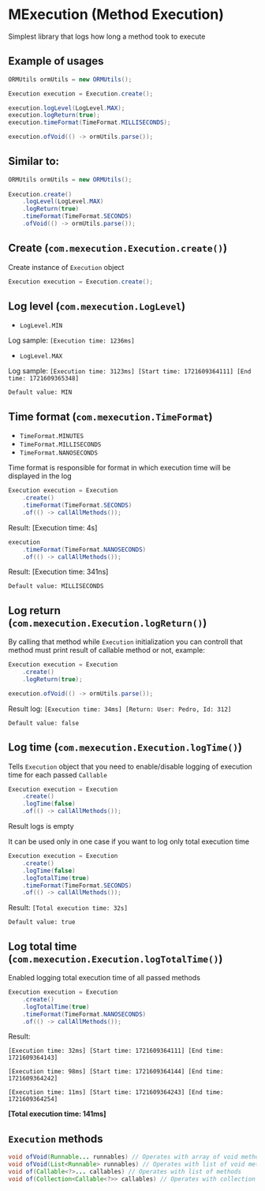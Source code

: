
# MExecution (Method Execution)

Simplest library that logs how long a method took to execute

## Example of usages
```java
ORMUtils ormUtils = new ORMUtils();

Execution execution = Execution.create();

execution.logLevel(LogLevel.MAX);
execution.logReturn(true);
execution.timeFormat(TimeFormat.MILLISECONDS);

execution.ofVoid(() -> ormUtils.parse());
```
## Similar to:
```java
ORMUtils ormUtils = new ORMUtils();
        
Execution.create()
    .logLevel(LogLevel.MAX)
    .logReturn(true)
    .timeFormat(TimeFormat.SECONDS)
    .ofVoid(() -> ormUtils.parse());
```

## Create (`com.mexecution.Execution.create()`)
Create instance of `Execution` object
```java
Execution execution = Execution.create();
```

## Log level (`com.mexecution.LogLevel`)
* `LogLevel.MIN`

Log sample: `[Execution time: 1236ms]`
* `LogLevel.MAX`

Log sample: `[Execution time: 3123ms] [Start time: 1721609364111] [End time: 1721609365348]`

`Default value: MIN`

## Time format (`com.mexecution.TimeFormat`)
* `TimeFormat.MINUTES`
* `TimeFormat.MILLISECONDS`
* `TimeFormat.NANOSECONDS`

Time format is responsible for format in which execution time will be displayed in the log
```java
Execution execution = Execution
    .create()
    .timeFormat(TimeFormat.SECONDS)
    .of(() -> callAllMethods());
```
Result: [Execution time: 4s]
```java
execution
    .timeFormat(TimeFormat.NANOSECONDS)
    .of(() -> callAllMethods());
```
Result: [Execution time: 341ns]

`Default value: MILLISECONDS`
## Log return (`com.mexecution.Execution.logReturn()`)
By calling that method while `Execution` initialization you can controll that method must print result of callable method or not, example:
```java
Execution execution = Execution
    .create()
    .logReturn(true);

execution.ofVoid(() -> ormUtils.parse());
```
Result log: `[Execution time: 34ms] [Return: User: Pedro, Id: 312]`

`Default value: false`

## Log time (`com.mexecution.Execution.logTime()`)
Tells `Execution` object that you need to enable/disable logging of execution time for each passed `Callable`
```java
Execution execution = Execution
    .create()
    .logTime(false)
    .of(() -> callAllMethods());
```
Result logs is empty

It can be used only in one case if you want to log only total execution time
```java
Execution execution = Execution
    .create()
    .logTime(false)
    .logTotalTime(true)
    .timeFormat(TimeFormat.SECONDS)
    .of(() -> callAllMethods());
```
Result: `[Total execution time: 32s]`

`Default value: true`

## Log total time (`com.mexecution.Execution.logTotalTime()`)
Enabled logging total execution time of all passed methods
```java
Execution execution = Execution
    .create()
    .logTotalTime(true)
    .timeFormat(TimeFormat.NANOSECONDS)
    .of(() -> callAllMethods());
```
Result:

`[Execution time: 32ms] [Start time: 1721609364111] [End time: 1721609364143]`

`[Execution time: 98ms] [Start time: 1721609364144] [End time: 1721609364242]`

`[Execution time: 11ms] [Start time: 1721609364243] [End time: 1721609364254]`

**[Total execution time: 141ms]**
## `Execution` methods
```java
void ofVoid(Runnable... runnables) // Operates with array of void methods
void ofVoid(List<Runnable> runnables) // Operates with list of void methods
void of(Callable<?>... callables) // Operates with list of methods
void of(Collection<Callable<?>> callables) // Operates with collection of methods
```
